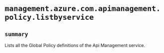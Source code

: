 # `management.azure.com.apimanagement.policy.listbyservice`

## `summary`
Lists all the Global Policy definitions of the Api Management service.


